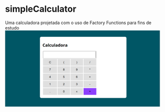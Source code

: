 # simpleCalculator
Uma calculadora projetada com o uso de Factory Functions para fins de estudo
![calculatorImage](https://github.com/IvanRafael-Dev/simpleCalculator/blob/main/assets/img/calculatorExample.png)

